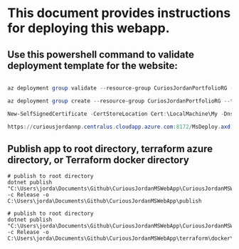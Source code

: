 # This document provides instructions for deploying this webapp.

## Use this powershell command to validate deployment template for the website:

```powershell

az deployment group validate --resource-group CuriosJordanPortfolioRG --template-file azuredeploy.json --parameters vmName=CuriousJordanNP adminUsername=adminUsername adminPassword=adminPassword dnsNameForPublicIP=curiousjordannp

az deployment group create --resource-group CuriosJordanPortfolioRG --template-file azuredeploy.json --parameters vmName=CuriousJordanNP adminUsername=curiousjordanadmin adminPassword=DO4bdJUDyYt1FR dnsNameForPublicIP=curiousjordannp

New-SelfSignedCertificate -CertStoreLocation Cert:\LocalMachine\My -DnsName "curiousjordannp.centralus.cloudapp.azure.com"

https://curiousjordannp.centralus.cloudapp.azure.com:8172/MsDeploy.axd


```

## Publish app to root directory, terraform azure directory, or Terraform docker directory
```pwsh
# publish to root directory
dotnet publish "C:\Users\jorda\Documents\Github\CuriousJordanMSWebApp\CuriousJordanMSWebApp" -c Release -o C:\Users\jorda\Documents\Github\CuriousJordanMSWebApp\publish
```
```pwsh
# publish to root directory
dotnet publish "C:\Users\jorda\Documents\Github\CuriousJordanMSWebApp\CuriousJordanMSWebApp" -c Release -o C:\Users\jorda\Documents\Github\CuriousJordanMSWebApp\terraform\docker\publish
```